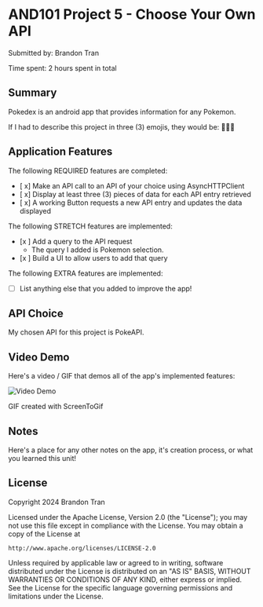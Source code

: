 <!-- (This is a comment) INSTRUCTIONS: Go through this page and fill out any **bolded** entries with their correct values.-->

# AND101 Project 5 - Choose Your Own API

Submitted by: Brandon Tran

Time spent: 2 hours spent in total

## Summary

Pokedex is an android app that provides information for any Pokemon.

If I had to describe this project in three (3) emojis, they would be: 📕📲🔎

## Application Features

<!-- (This is a comment) Please be sure to change the [ ] to [x] for any features you completed.  If a feature is not checked [x], you might miss the points for that item! -->

The following REQUIRED features are completed:

- [ x] Make an API call to an API of your choice using AsyncHTTPClient
- [ x] Display at least three (3) pieces of data for each API entry retrieved
- [ x] A working Button requests a new API entry and updates the data displayed

The following STRETCH features are implemented:

- [x ] Add a query to the API request
    - The query I added is Pokemon selection.
- [x ] Build a UI to allow users to add that query

The following EXTRA features are implemented:

- [ ] List anything else that you added to improve the app!

## API Choice

My chosen API for this project is PokeAPI.

## Video Demo

Here's a video / GIF that demos all of the app's implemented features:

<img src='https://i.imgur.com/zlT3i53.gif' title='Video Demo' width='' alt='Video Demo' />

GIF created with ScreenToGif

<!-- Recommended tools:
- [Kap](https://getkap.co/) for macOS
- [ScreenToGif](https://www.screentogif.com/) for Windows
- [peek](https://github.com/phw/peek) for Linux. -->

## Notes

Here's a place for any other notes on the app, it's creation process, or what you learned this unit!

## License

Copyright 2024 Brandon Tran

Licensed under the Apache License, Version 2.0 (the "License");
you may not use this file except in compliance with the License.
You may obtain a copy of the License at

    http://www.apache.org/licenses/LICENSE-2.0

Unless required by applicable law or agreed to in writing, software
distributed under the License is distributed on an "AS IS" BASIS,
WITHOUT WARRANTIES OR CONDITIONS OF ANY KIND, either express or implied.
See the License for the specific language governing permissions and
limitations under the License.
